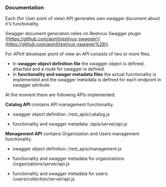 ### Documentation

Each \(for User point of view\) API generates own swagger document about it's functionality.

Swagger document generation relies on Restivus Swagger plugin \([https://github.com/apinf/restivus-swagger\](https://github.com/apinf/restivus-swagger%29\).

For APInf developer point of view an API consists of two or more files.

* In **swagger object definition file** the swagger object is defined, attached and a route for swagger is defined.
* In **functionality and swager metadata files** the actual functionality is implemented and the swagger metadata is defined for each endpoint in swagger attribute.

At the moment there are following APIs implemented.

**Catalog API** contains API management functionality.

* swagger object definition: /rest\_apis/catalog.js

* functionality and swagger metadata: /apis/server/api.js

**Management API** contains Organization and Users management functionality.

* swagger object definition: /rest\_apis/management.js

* functionality and swagger metadata for organizations: /organizations/server/api.js

* functionality and swagger metadata for users: /users/collection/server/api.js



